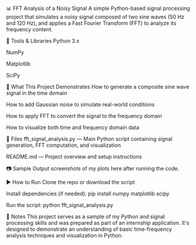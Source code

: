 📊 FFT Analysis of a Noisy Signal
A simple Python-based signal processing project that simulates a noisy signal composed of two sine waves (50 Hz and 120 Hz), and applies a Fast Fourier Transform (FFT) to analyze its frequency content.

🔧 Tools & Libraries
Python 3.x

NumPy

Matplotlib

SciPy

🧠 What This Project Demonstrates
How to generate a composite sine wave signal in the time domain

How to add Gaussian noise to simulate real-world conditions

How to apply FFT to convert the signal to the frequency domain

How to visualize both time and frequency domain data

📁 Files
fft_signal_analysis.py — Main Python script containing signal generation, FFT computation, and visualization

README.md — Project overview and setup instructions

📷 Sample Output
 screenshots of my plots here after running the code.

▶️ How to Run
Clone the repo or download the script

Install dependencies (if needed):
pip install numpy matplotlib scipy

Run the script:
python fft_signal_analysis.py

📌 Notes
This project serves as a sample of my Python and signal processing skills and was prepared as part of an internship application. It's designed to demonstrate an understanding of basic time-frequency analysis techniques and visualization in Python.
